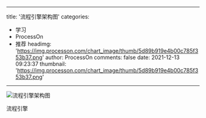 
---
title: '流程引擎架构图'
categories: 
 - 学习
 - ProcessOn
 - 推荐
headimg: 'https://img.processon.com/chart_image/thumb/5d89b919e4b00c785f353b37.png'
author: ProcessOn
comments: false
date: 2021-12-13 09:23:37
thumbnail: 'https://img.processon.com/chart_image/thumb/5d89b919e4b00c785f353b37.png'
---

<div>   
<img class="thumb" alt="流程引擎架构图" src="https://img.processon.com/chart_image/thumb/5d89b919e4b00c785f353b37.png" referrerpolicy="no-referrer">
<p>流程引擎</p>  
</div>
            